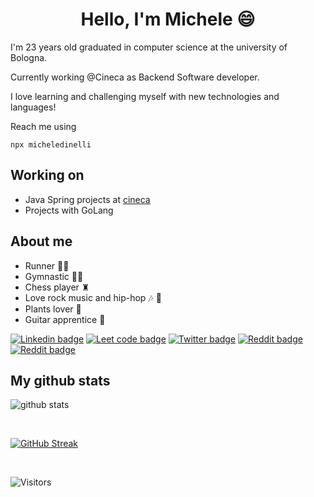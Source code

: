 
# <div align=center>Hello, I'm Michele 😄</div>

I'm 23 years old graduated in computer science at the university of Bologna.  

Currently working @Cineca as Backend Software developer.  

I love learning and challenging myself with new technologies and languages!

Reach me using

```
npx micheledinelli
```  

## Working on

- Java Spring projects at [cineca](https://www.cineca.it/)
- Projects with GoLang

## About me 

- Runner 🏃‍♂️
- Gymnastic 🤸🏻
- Chess player ♜
- Love rock music and hip-hop 🎶 🎤
- Plants lover 🌱
- Guitar apprentice 🎸

[![Linkedin badge](https://img.shields.io/badge/-micheledinelli-blue?logo=Linkedin)](https://www.linkedin.com/in/michele-dinelli-080451214/)
[![Leet code badge](https://img.shields.io/badge/-micheledinelli-white?logo=Leetcode)](https://leetcode.com/michele_dinelli/)
[![Twitter badge](https://img.shields.io/badge/-micheledinelli-white?logo=Twitter)](https://twitter.com/michele_dinelli)
[![Reddit badge](https://img.shields.io/badge/-micheledinelli-white?logo=Reddit)](https://www.reddit.com/user/micheledinelli)
[![Reddit badge](https://img.shields.io/badge/-micheledinelli-white?logo=Gmail)](mailto:dinellimichele00@gmail.com)

## My github stats

![github stats](https://github-readme-stats.vercel.app/api?username=micheledinelli&theme=graywhite&show_icons=true&hide_border=true&&count_private=true&include_all_commits=true)

<br>

[![GitHub Streak](https://streak-stats.demolab.com/?user=micheledinelli&theme=graywhite)](https://git.io/streak-stats)

<br>

![Visitors](https://api.visitorbadge.io/api/VisitorHit?user=micheledinelli&repo=github-visitors-badge&countColor=%237B1E7A)
